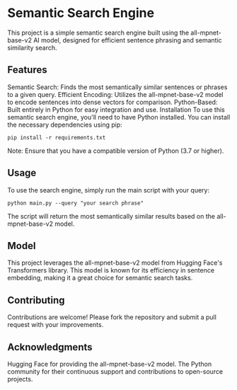 # Semantic Search Engine
This project is a simple semantic search engine built using the all-mpnet-base-v2 AI model, designed for efficient sentence phrasing and semantic similarity search.

## Features
Semantic Search: Finds the most semantically similar sentences or phrases to a given query.
Efficient Encoding: Utilizes the all-mpnet-base-v2 model to encode sentences into dense vectors for comparison.
Python-Based: Built entirely in Python for easy integration and use.
Installation
To use this semantic search engine, you'll need to have Python installed. You can install the necessary dependencies using pip:
```
pip install -r requirements.txt
```
Note: Ensure that you have a compatible version of Python (3.7 or higher).

## Usage
To use the search engine, simply run the main script with your query:
```
python main.py --query "your search phrase"
```
The script will return the most semantically similar results based on the all-mpnet-base-v2 model.

## Model
This project leverages the all-mpnet-base-v2 model from Hugging Face's Transformers library. This model is known for its efficiency in sentence embedding, making it a great choice for semantic search tasks.

## Contributing
Contributions are welcome! Please fork the repository and submit a pull request with your improvements.

## Acknowledgments
Hugging Face for providing the all-mpnet-base-v2 model.
The Python community for their continuous support and contributions to open-source projects.
